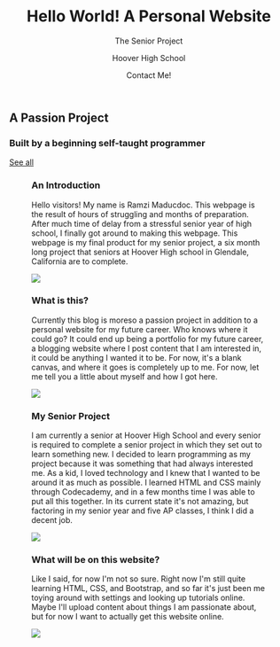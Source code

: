 <!DOCTYPE html>
<html>
<head>
  <title>Hello World! A Personal Website</title>
  <meta charset="utf-8"/>
  <link rel="stylesheet" href="https://maxcdn.bootstrapcdn.com/bootstrap/3.3.6/css/bootstrap.min.css" integrity="sha384-1q8mTJOASx8j1Au+a5WDVnPi2lkFfwwEAa8hDDdjZlpLegxhjVME1fgjWPGmkzs7" crossorigin="anonymous">
  <link href='https://fonts.googleapis.com/css?family=Roboto:300,400,700' rel='stylesheet' type='text/css'>
  <link rel="stylesheet" type="text/css" href="main.css">
</head>
<body>
  <header class="container">
    <div class="row">
      <h1 class="col-sm-4">Hello World! A Personal Website</h1>
      <nav class="col-sm-8 text-right">
        <p>The Senior Project</p>
        <p>Hoover High School</p>
        <p>Contact Me!</p>
      </nav>
    </div>
  </header>
  <section class="jumbotron">
    <div class="container">
      <div class="row text-center">
        <h2>A Passion Project</h2>
        <h3>Built by a beginning self-taught programmer</h3>
        <a class="btn btn-primary" href="#" role="button">See all</a>
      </div>
    </div>
  </section>
  <section class="container">
    <div class="row">
      <figure class="col-sm-6">
        <h3>An Introduction</h3>
        <p>
                Hello visitors! My name is Ramzi Maducdoc.
                This webpage is the result of hours of struggling and months of preparation.
                After much time of delay from a stressful senior year of high school,
                I finally got around to making this webpage.
                This webpage is my final product for my senior project, 
                a six month long project that seniors at Hoover High school
                in Glendale, California are to complete.
                </p>
        <img src="https://cache.desktopnexus.com/thumbseg/2351/2351817-bigthumbnail.jpg"/>
    	</figure>
    	<figure class="col-sm-6">
            <h3>
            What is this?
            </h3>   
            <p>
            Currently this blog is moreso a passion project in addition to a personal website for my future career.
            Who knows where it could go? It could end up being a portfolio for my future career, a blogging website where I post 
            content that I am interested in, it could be anything I wanted it to be.
            For now, it's a blank canvas, and where it goes is completely up to me. For now, let me tell you a little about myself and how I got here.
            </p>
        <img src="https://res.cloudinary.com/people-matters/image/upload/q_auto,f_auto/v1527156374/1527156259.jpg"/>
      </figure>
    </div>
    <div class="row">
      <figure class="col-sm-6">
        <h3>My Senior Project</h3>
        <p>I am currently a senior at Hoover High School and every senior is required to complete a senior project in which they set out to learn something new.
            I decided to learn programming as my project because it was something that had always interested me.
            As a kid, I loved technology and I knew that I wanted to be around it as much as possible.
            I learned HTML and CSS mainly through Codecademy, and in a few months time I was able to put all this together. In its current state it's not amazing, but factoring in my senior year and five AP classes, I think I did a decent job.
        </p>
        <img src="https://www.gusd.net/cms/lib/CA01000648/Centricity/ModuleInstance/4781/large/Front.jpg"/>
      </figure>
      <figure class="col-sm-6">
        <h3>What will be on this website?</h3>
        <p>Like I said, for now I'm not so sure. Right now I'm still quite learning HTML, CSS, and Bootstrap, and so far it's just been me toying around with settings and looking up tutorials online.
            Maybe I'll upload content about things I am passionate about, but for now I want to actually get this website online.
        </p>
        <img src="http://www.creative3ddesign.net/wp-content/uploads/2015/06/creativity-tech.jpg"/>
      </figure>
    </div>
  </section>
 </body>
</html>

